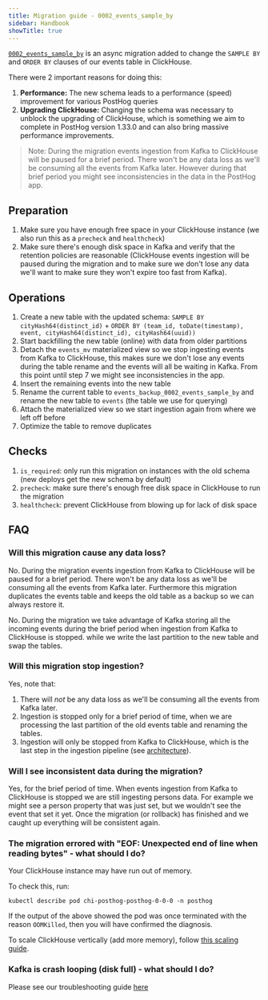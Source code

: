 ```yaml
---
title: Migration guide - 0002_events_sample_by
sidebar: Handbook
showTitle: true
---
```



[`0002_events_sample_by`](https://github.com/PostHog/posthog/blob/master/posthog/async_migrations/migrations/0002_events_sample_by.py) is an async migration added to change the `SAMPLE BY` and `ORDER BY` clauses of our events table in ClickHouse.

There were 2 important reasons for doing this:

1. **Performance:** The new schema leads to a performance (speed) improvement for various PostHog queries
2. **Upgrading ClickHouse:** Changing the schema was necessary to unblock the upgrading of ClickHouse, which is something we aim to complete in PostHog version 1.33.0 and can also bring massive performance improvements.

> Note: During the migration events ingestion from Kafka to ClickHouse will be paused for a brief period. There won't be any data loss as we'll be consuming all the events from Kafka later. However during that brief period you might see inconsistencies in the data in the PostHog app.

## Preparation

1. Make sure you have enough free space in your ClickHouse instance (we also run this as a `precheck` and `healthcheck`)
2. Make sure there's enough disk space in Kafka and verify that the retention policies are reasonable (ClickHouse events ingestion will be paused during the migration and to make sure we don't lose any data we'll want to make sure they won't expire too fast from Kafka).

## Operations

1. Create a new table with the updated schema: `SAMPLE BY cityHash64(distinct_id)` + `ORDER BY (team_id, toDate(timestamp), event, cityHash64(distinct_id), cityHash64(uuid))`
2. Start backfilling the new table (online) with data from older partitions
3. Detach the `events_mv` materialized view so we stop ingesting events from Kafka to ClickHouse, this makes sure we don't lose any events during the table rename and the events will all be waiting in Kafka. From this point until step 7 we might see inconsistencies in the app.
4. Insert the remaining events into the new table
5. Rename the current table to `events_backup_0002_events_sample_by` and rename the new table to `events` (the table we use for querying)
6. Attach the materialized view so we start ingestion again from where we left off before
7. Optimize the table to remove duplicates

## Checks

1. `is_required`: only run this migration on instances with the old schema (new deploys get the new schema by default)
2. `precheck`: make sure there's enough free disk space in ClickHouse to run the migration
3. `healthcheck`: prevent ClickHouse from blowing up for lack of disk space

## FAQ

### Will this migration cause any data loss?

No. During the migration events ingestion from Kafka to ClickHouse will be paused for a brief period. There won't be any data loss as we'll be consuming all the events from Kafka later. Furthermore this migration duplicates the events table and keeps the old table as a backup so we can always restore it.

No. During the migration we take advantage of Kafka storing all the incoming events during the brief period when ingestion from Kafka to ClickHouse is stopped. while we write the last partition to the new table and swap the tables.

### Will this migration stop ingestion?

Yes, note that:
1. There will *not* be any data loss as we'll be consuming all the events from Kafka later.
1. Ingestion is stopped only for a brief period of time, when we are processing the last partition of the old events table and renaming the tables.
1. Ingestion will only be stopped from Kafka to ClickHouse, which is the last step in the ingestion pipeline (see [architecture](https://posthog.com/docs/self-host/architecture)).

### Will I see inconsistent data during the migration?

Yes, for the brief period of time. When events ingestion from Kafka to ClickHouse is stopped we are still ingesting persons data. For example we might see a person property that was just set, but we wouldn't see the event that set it yet. Once the migration (or rollback) has finished and we caught up everything will be consistent again.

### The migration errored with "EOF: Unexpected end of line when reading bytes" - what should I do?

Your ClickHouse instance may have run out of memory.

To check this, run:

```
kubectl describe pod chi-posthog-posthog-0-0-0 -n posthog
```

If the output of the above showed the pod was once terminated with the reason `OOMKilled`, then you will have confirmed the diagnosis.

To scale ClickHouse vertically (add more memory), follow [this scaling guide](/docs/self-host/deploy/configuration#scaling-clickhouse-vertically).

### Kafka is crash looping (disk full) - what should I do?

Please see our troubleshooting guide [here](/docs/self-host/deploy/troubleshooting#kafka-crash-looping-disk-full)

